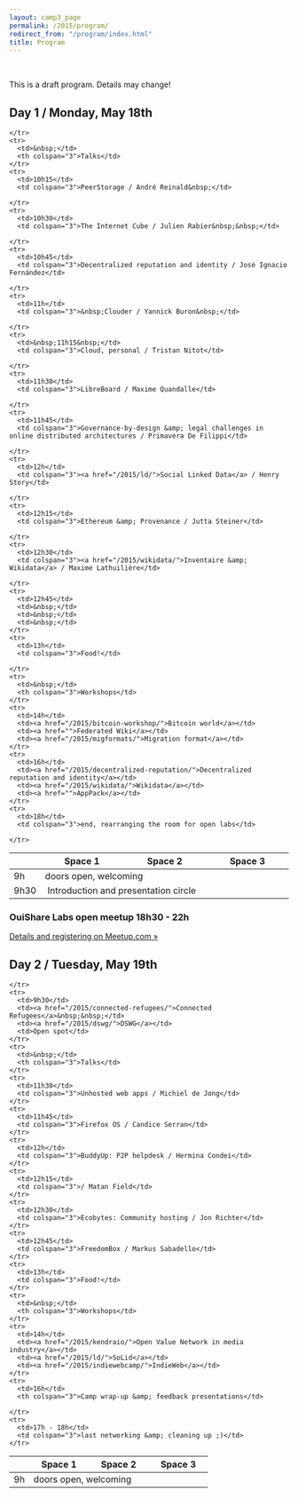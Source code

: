 ```yaml
---
layout: camp3_page
permalink: /2015/program/
redirect_from: "/program/index.html"
title: Program
---
```


&nbsp;

<p>This is a draft program. Details may change!</p>

<h2>Day 1 / Monday, May 18th</h2>

<table class="program-1">
  <thead>
    <tr>
      <th width="10%">&nbsp;</th>
      <th width="30%">Space 1</th>
      <th width="30%">Space 2</th>
      <th width="30%">Space 3</th>
    </tr>
  </thead>
  <tbody>
    <tr>
      <td>9h</td>
      <td colspan="3">doors open, welcoming</td>
    </tr>
    <tr>
      <td>9h30</td>
      <td colspan="3">&nbsp;Introduction and presentation circle&nbsp;&nbsp;</td>

    </tr>
    <tr>
      <td>&nbsp;</td>
      <th colspan="3">Talks</td>
    </tr>
    <tr>
      <td>10h15</td>
      <td colspan="3">PeerStorage / André Reinald&nbsp;</td>

    </tr>
    <tr>
      <td>10h30</td>
      <td colspan="3">The Internet Cube / Julien Rabier&nbsp;&nbsp;</td>

    </tr>
    <tr>
      <td>10h45</td>
      <td colspan="3">Decentralized reputation and identity / José Ignacio Fernández</td>

    </tr>
    <tr>
      <td>11h</td>
      <td colspan="3">&nbsp;Clouder / Yannick Buron&nbsp;</td>

    </tr>
    <tr>
      <td>&nbsp;11h15&nbsp;</td>
      <td colspan="3">Cloud, personal / Tristan Nitot</td>

    </tr>
    <tr>
      <td>11h30</td>
      <td colspan="3">LibreBoard / Maxime Quandalle</td>

    </tr>
    <tr>
      <td>11h45</td>
      <td colspan="3">Governance-by-design &amp; legal challenges in online distributed architectures / Primavera De Filippi</td>

    </tr>
    <tr>
      <td>12h</td>
      <td colspan="3"><a href="/2015/ld/">Social Linked Data</a> / Henry Story</td>

    </tr>
    <tr>
      <td>12h15</td>
      <td colspan="3">Ethereum &amp; Provenance / Jutta Steiner</td>

    </tr>
    <tr>
      <td>12h30</td>
      <td colspan="3"><a href="/2015/wikidata/">Inventaire &amp; Wikidata</a> / Maxime Lathuilière</td>

    </tr>
    <tr>
      <td>12h45</td>
      <td>&nbsp;</td>
      <td>&nbsp;</td>
      <td>&nbsp;</td>
    </tr>
    <tr>
      <td>13h</td>
      <td colspan="3">Food!</td>

    </tr>
    <tr>
      <td>&nbsp;</td>
      <th colspan="3">Workshops</td>
    </tr>
    <tr>
      <td>14h</td>
      <td><a href="/2015/bitcoin-workshop/">Bitcoin world</a></td>
      <td><a href="">Federated Wiki</a></td>
      <td><a href="/2015/migformats/">Migration format</a></td>
    </tr>
    <tr>
      <td>16h</td>
      <td><a href="/2015/decentralized-reputation/">Decentralized reputation and identity</a></td>
      <td><a href="/2015/wikidata/">Wikidata</a></td>
      <td><a href="">AppPack</a></td>
    </tr>
    <tr>
      <td>18h</td>
      <td colspan="3">end, rearranging the room for open labs</td>

    </tr>
  </tbody>
</table>




<h3>OuiShare Labs open meetup 18h30 - 22h</h3>


<a href="http://www.meetup.com/OuiShareLabs/events/222326906/">Details and registering on Meetup.com &raquo;</a>

<h2>Day 2 / Tuesday, May 19th</h2>




<table class="program">
  <thead>
    <tr>
      <th width="10%">&nbsp;</th>
      <th width="30%">Space 1</th>
      <th width="30%">Space 2</th>
      <th width="30%">Space 3</th>
    </tr>
  </thead>
  <tbody>
    <tr>
      <td>9h</td>
      <td colspan="3">doors open, welcoming</td>

    </tr>
    <tr>
      <td>9h30</td>
      <td><a href="/2015/connected-refugees/">Connected Refugees</a>&nbsp;&nbsp;</td>
      <td><a href="/2015/dswg/">DSWG</a></td>
      <td>Open spot</td>
    </tr>
    <tr>
      <td>&nbsp;</td>
      <th colspan="3">Talks</td>
    </tr>
    <tr>
      <td>11h30</td>
      <td colspan="3">Unhosted web apps / Michiel de Jong</td>
    </tr>
    <tr>
      <td>11h45</td>
      <td colspan="3">Firefox OS / Candice Serran</td>
    </tr>
    <tr>
      <td>12h</td>
      <td colspan="3">BuddyUp: P2P helpdesk / Hermina Condei</td>
    </tr>
    <tr>
      <td>12h15</td>
      <td colspan="3">/ Matan Field</td>
    </tr>
    <tr>
      <td>12h30</td>
      <td colspan="3">Ecobytes: Community hosting / Jon Richter</td>
    </tr>
    <tr>
      <td>12h45</td>
      <td colspan="3">FreedomBox / Markus Sabadello</td>
    </tr>
    <tr>
      <td>13h</td>
      <td colspan="3">Food!</td>
    </tr>
    <tr>
      <td>&nbsp;</td>
      <th colspan="3">Workshops</td>
    </tr>
    <tr>
      <td>14h</td>
      <td><a href="/2015/kendraio/">Open Value Network in media industry</a></td>
      <td><a href="/2015/ld/">SoLid</a></td>
      <td><a href="/2015/indiewebcamp/">IndieWeb</a></td>
    </tr>
    <tr>
      <td>16h</td>
      <th colspan="3">Camp wrap-up &amp; feedback presentations</td>

    </tr>
    <tr>
      <td>17h - 18h</td>
      <td colspan="3">last networking &amp; cleaning up ;)</td>
    </tr>
  </tbody>
</table>
